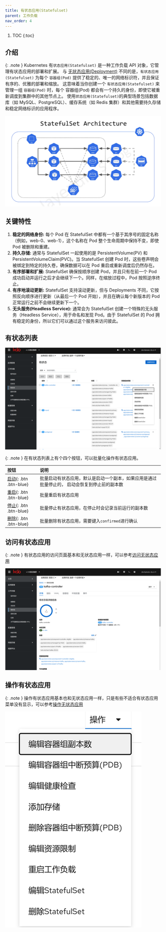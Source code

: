 ```yaml
---
title: 有状态应用(Statefulset)
parent: 工作负载
nav_order: 4
---
```


1. TOC
{:toc}

## 介绍

{: .note }
Kubernetes 有`状态应用(Statefulset)` 是一种工作负载 API 对象，它管理有状态应用的部署和扩展。
与 [无状态应用(Deployment)](../deployments) 不同的是，`有状态应用(Statefulset)` 为每个 `容器组(Pod)` 提供了稳定的、唯一的网络标识符，并且保证有序的、优雅的部署和缩放。
这意味着当你创建一个 `有状态应用(Statefulset)` 来管理一组 `容器组(Pod)` 时，每个 容器组(Pod) 都会有一个持久的身份，即使它被重新调度到集群中的其他节点上。
使用`状态应用(Statefulset)`的典型场景包括数据库（如 MySQL、PostgreSQL）、缓存系统（如 Redis 集群）和其他需要持久存储和稳定网络标识的应用程序。

![statefulset-architecture.webp](imgs/statefulset-architecture.webp)

## 关键特性
1. **稳定的网络身份:** 每个 Pod 在 StatefulSet 中都有一个基于其序号的固定名称（例如，web-0、web-1），这个名称在 Pod 整个生命周期中保持不变，即使 Pod 被删除和重建。
2. **持久存储:** 通常与 StatefulSet 一起使用的是 PersistentVolume(PV) 和 PersistentVolumeClaim(PVC)。当 StatefulSet 创建 Pod 时，这些卷声明会被绑定到特定的持久卷，确保数据可以在 Pod 重启或重新调度后仍然存在。
3. **有序部署和扩展:** StatefulSet 确保按顺序创建 Pod，并且只有在前一个 Pod 成功启动并运行之后才会继续下一个。同样，在缩放过程中，Pod 按照逆序终止。
4. **有序地滚动更新:** StatefulSet 支持滚动更新，但与 Deployments 不同，它按照反向顺序进行更新（从最后一个 Pod 开始），并且在确认每个新版本的 Pod 正常运行之前不会继续更新下一个。
5. **无头服务(Headless Service):** 通常会为 StatefulSet 创建一个特殊的无头服务（Headless Service），用于命名和发现 Pod。由于 StatefulSet 的 Pod 拥有稳定的身份，所以它们可以通过这个服务来访问彼此。


## 有状态列表

![](imgs/statefulsets.png)

{: .note }
在有状态列表上有个四个按钮，可以批量化操作有状态应用。


| 按钮                       | 说明                                                                                 |
|:-------------------------|:-----------------------------------------------------------------------------------|
| [启动](){: .btn .btn-blue} | 批量启动有状态应用，默认是启动一个副本，如果应用是通过批量停止的， 启动会恢复到停止前的副本数                                    |
| [重启](){: .btn .btn-blue} | 批量重启有状态应用                                                                          |
| [停止](){: .btn .btn-blue} | 批量停止有状态应用，在停止时会记录当前运行的副本数                                                          |
| [删除](){: .btn .btn-blue} | 批量删除有状态应用，需要键入`confirmed`进行确认                                                      |

## 访问有状态应用

{: .note }
有状态应用的访问页面基本和无状态应用一样，可以参考[访问无状态应用](../deployments#访问无状态应用)

![statefulset.png](imgs/statefulset.png)


## 操作有状态应用

{: .note }
操作有状态应用基本也和无状态应用一样，只是有些不适合有状态应用菜单没有显示，可以参考[操作无状态应用](../deployments#操作无状态应用)

![](imgs/actions.png)